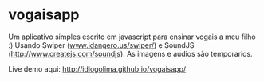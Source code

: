 # vogaisapp
Um aplicativo simples escrito em javascript para ensinar vogais a meu filho :)
Usando Swiper (www.idangero.us/swiper/) e SoundJS (http://www.createjs.com/soundjs).
As imagens e audios são temporarios.

Live demo aqui: http://idiogolima.github.io/vogaisapp/
